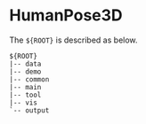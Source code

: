 # HumanPose3D

The `${ROOT}` is described as below.
```
${ROOT}
|-- data
|-- demo
|-- common
|-- main
|-- tool
|-- vis
`-- output
```
